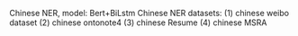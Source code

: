 Chinese NER, model: Bert+BiLstm
Chinese NER datasets: 
	(1)  chinese weibo dataset
	(2)  chinese ontonote4
	(3)  chinese Resume
	(4)  chinese MSRA
